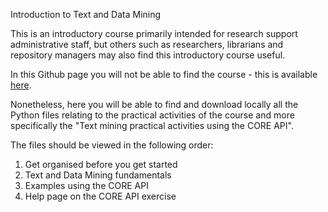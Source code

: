 Introduction to Text and Data Mining

This is an introductory course primarily intended for research support administrative staff, but others such as researchers, librarians and repository managers may also find this introductory course useful. 

In this Github page you will not be able to find the course - this is available [here](https://www.fosteropenscience.eu/learning/introduction-to-text-and-data-mining/). 

Nonetheless, here you will be able to find and download locally all the Python files relating to the practical activities of the course and more specifically the "Text mining practical activities using the CORE API". 

The files should be viewed in the following order: 
1. Get organised before you get started
2. Text and Data Mining fundamentals
3. Examples using the CORE API
4. Help page on the CORE API exercise

